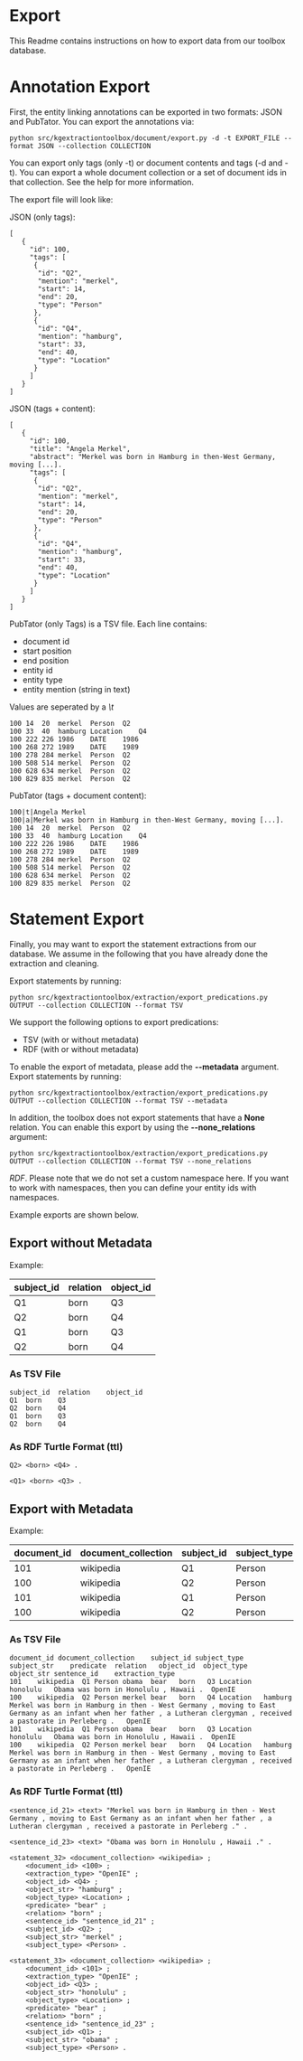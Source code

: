# Export
This Readme contains instructions on how to export data from our toolbox database.


# Annotation Export
First, the entity linking annotations can be exported in two formats: JSON and PubTator.
You can export the annotations via:
```
python src/kgextractiontoolbox/document/export.py -d -t EXPORT_FILE --format JSON --collection COLLECTION
```
You can export only tags (only -t) or document contents and tags (-d and -t).
You can export a whole document collection or a set of document ids in that collection.
See the help for more information.


The export file will look like:

JSON (only tags):
```
[
   {
     "id": 100,
     "tags": [
      {
       "id": "Q2",
       "mention": "merkel",
       "start": 14,
       "end": 20,
       "type": "Person"
      },
      {
       "id": "Q4",
       "mention": "hamburg",
       "start": 33,
       "end": 40,
       "type": "Location"
      }
     ]
   }
]
```

JSON (tags + content):
```
[
   {
     "id": 100,
     "title": "Angela Merkel",
     "abstract": "Merkel was born in Hamburg in then-West Germany, moving [...].
     "tags": [
      {
       "id": "Q2",
       "mention": "merkel",
       "start": 14,
       "end": 20,
       "type": "Person"
      },
      {
       "id": "Q4",
       "mention": "hamburg",
       "start": 33,
       "end": 40,
       "type": "Location"
      }
     ]
   }
]
```


PubTator (only Tags) is a TSV file. Each line contains:
- document id
- start position
- end position
- entity id
- entity type
- entity mention (string in text)

Values are seperated by a *\t*
```
100	14	20	merkel	Person	Q2
100	33	40	hamburg	Location	Q4
100	222	226	1986	DATE	1986
100	268	272	1989	DATE	1989
100	278	284	merkel	Person	Q2
100	508	514	merkel	Person	Q2
100	628	634	merkel	Person	Q2
100	829	835	merkel	Person	Q2
```
PubTator (tags + document content):
```
100|t|Angela Merkel
100|a|Merkel was born in Hamburg in then-West Germany, moving [...].
100	14	20	merkel	Person	Q2
100	33	40	hamburg	Location	Q4
100	222	226	1986	DATE	1986
100	268	272	1989	DATE	1989
100	278	284	merkel	Person	Q2
100	508	514	merkel	Person	Q2
100	628	634	merkel	Person	Q2
100	829	835	merkel	Person	Q2
```



# Statement Export
Finally, you may want to export the statement extractions from our database. 
We assume in the following that you have already done the extraction and cleaning.

Export statements by running:
```
python src/kgextractiontoolbox/extraction/export_predications.py OUTPUT --collection COLLECTION --format TSV
```

We support the following options to export predications:
- TSV (with or without metadata)
- RDF (with or without metadata)

To enable the export of metadata, please add the **--metadata** argument.
Export statements by running:
```
python src/kgextractiontoolbox/extraction/export_predications.py OUTPUT --collection COLLECTION --format TSV --metadata
```

In addition, the toolbox does not export statements that have a **None** relation.
You can enable this export by using the **--none_relations** argument:
```
python src/kgextractiontoolbox/extraction/export_predications.py OUTPUT --collection COLLECTION --format TSV --none_relations
```

*RDF*. Please note that we do not set a custom namespace here. 
If you want to work with namespaces, then you can define your entity ids with namespaces.

Example exports are shown below.


## Export without Metadata

Example:

|subject_id|relation                                               |object_id                |
|----------|-------------------------------------------------------|-------------------------|
|Q1        |born                                                   |Q3                       |
|Q2        |born                                                   |Q4                       |
|Q1        |born                                                   |Q3                       |
|Q2        |born                                                   |Q4                       |


### As TSV File
```
subject_id	relation	object_id
Q1	born	Q3
Q2	born	Q4
Q1	born	Q3
Q2	born	Q4

```

### As RDF Turtle Format (ttl)
```
Q2> <born> <Q4> .

<Q1> <born> <Q3> .
```

## Export with Metadata

Example:

|document_id|document_collection                                    |subject_id               |subject_type|subject_str|predicate|relation|object_id|object_type|object_str|sentence_id|extraction_type|FIELD13|FIELD14|FIELD15 |FIELD16|FIELD17|FIELD18|FIELD19|FIELD20|FIELD21|FIELD22|FIELD23|FIELD24|FIELD25|FIELD26|FIELD27|FIELD28|FIELD29|FIELD30|FIELD31|FIELD32|FIELD33|FIELD34 |FIELD35  |FIELD36|FIELD37 |FIELD38|FIELD39  |FIELD40|FIELD41  |FIELD42|FIELD43|
|-----------|-------------------------------------------------------|-------------------------|------------|-----------|---------|--------|---------|-----------|----------|-----------|---------------|-------|-------|--------|-------|-------|-------|-------|-------|-------|-------|-------|-------|-------|-------|-------|-------|-------|-------|-------|-------|-------|--------|---------|-------|--------|-------|---------|-------|---------|-------|-------|
|101        |wikipedia                                              |Q1                       |Person      |obama      |bear     |born    |Q3       |Location   |honolulu  |Obama      |was            |born   |in     |Honolulu|,      |Hawaii |.      |OpenIE |       |       |       |       |       |       |       |       |       |       |       |       |       |       |        |         |       |        |       |         |       |         |       |       |
|100        |wikipedia                                              |Q2                       |Person      |merkel     |bear     |born    |Q4       |Location   |hamburg   |Merkel     |was            |born   |in     |Hamburg |in     |then   |-      |West   |Germany|,      |moving |to     |East   |Germany|as     |an     |infant |when   |her    |father |,      |a      |Lutheran|clergyman|,      |received|a      |pastorate|in     |Perleberg|.      |OpenIE |
|101        |wikipedia                                              |Q1                       |Person      |obama      |bear     |born    |Q3       |Location   |honolulu  |Obama      |was            |born   |in     |Honolulu|,      |Hawaii |.      |OpenIE |       |       |       |       |       |       |       |       |       |       |       |       |       |       |        |         |       |        |       |         |       |         |       |       |
|100        |wikipedia                                              |Q2                       |Person      |merkel     |bear     |born    |Q4       |Location   |hamburg   |Merkel     |was            |born   |in     |Hamburg |in     |then   |-      |West   |Germany|,      |moving |to     |East   |Germany|as     |an     |infant |when   |her    |father |,      |a      |Lutheran|clergyman|,      |received|a      |pastorate|in     |Perleberg|.      |OpenIE |

### As TSV File
```
document_id document_collection    subject_id subject_type   subject_str    predicate  relation   object_id  object_type    object_str sentence_id    extraction_type
101    wikipedia  Q1 Person obama  bear   born   Q3 Location   honolulu   Obama was born in Honolulu , Hawaii .  OpenIE
100    wikipedia  Q2 Person merkel bear   born   Q4 Location   hamburg    Merkel was born in Hamburg in then - West Germany , moving to East Germany as an infant when her father , a Lutheran clergyman , received a pastorate in Perleberg .   OpenIE
101    wikipedia  Q1 Person obama  bear   born   Q3 Location   honolulu   Obama was born in Honolulu , Hawaii .  OpenIE
100    wikipedia  Q2 Person merkel bear   born   Q4 Location   hamburg    Merkel was born in Hamburg in then - West Germany , moving to East Germany as an infant when her father , a Lutheran clergyman , received a pastorate in Perleberg .   OpenIE
```

### As RDF Turtle Format (ttl)
```
<sentence_id_21> <text> "Merkel was born in Hamburg in then - West Germany , moving to East Germany as an infant when her father , a Lutheran clergyman , received a pastorate in Perleberg ." .

<sentence_id_23> <text> "Obama was born in Honolulu , Hawaii ." .

<statement_32> <document_collection> <wikipedia> ;
    <document_id> <100> ;
    <extraction_type> "OpenIE" ;
    <object_id> <Q4> ;
    <object_str> "hamburg" ;
    <object_type> <Location> ;
    <predicate> "bear" ;
    <relation> "born" ;
    <sentence_id> "sentence_id_21" ;
    <subject_id> <Q2> ;
    <subject_str> "merkel" ;
    <subject_type> <Person> .

<statement_33> <document_collection> <wikipedia> ;
    <document_id> <101> ;
    <extraction_type> "OpenIE" ;
    <object_id> <Q3> ;
    <object_str> "honolulu" ;
    <object_type> <Location> ;
    <predicate> "bear" ;
    <relation> "born" ;
    <sentence_id> "sentence_id_23" ;
    <subject_id> <Q1> ;
    <subject_str> "obama" ;
    <subject_type> <Person> .
```